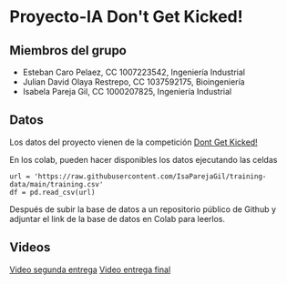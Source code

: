 # Proyecto-IA Don't Get Kicked!

## Miembros del grupo
- Esteban Caro Pelaez, CC 1007223542, Ingeniería Industrial
- Julian David Olaya Restrepo, CC 1037592175, Bioingeniería 
- Isabela Pareja Gil, CC 1000207825, Ingeniería Industrial

## Datos
Los datos del proyecto vienen de la competición [Dont Get Kicked!](https://www.kaggle.com/competitions/DontGetKicked/overview)

En los colab, pueden hacer disponibles los datos ejecutando las celdas 
```
url = 'https://raw.githubusercontent.com/IsaParejaGil/training-data/main/training.csv'
df = pd.read_csv(url)
```
Después de subir la base de datos a un repositorio público de Github y adjuntar el link de la base de datos en Colab para leerlos. 


## Videos
[Video segunda entrega](https://youtu.be/G1pKKKqYmNY)
[Video entrega final](https://youtu.be/vp5JswbwXR8)
